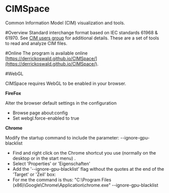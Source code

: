 CIMSpace
======

Common Information Model (CIM) visualization and tools.

#Overview
Standard interchange format based on IEC standards 61968 & 61970.
See [CIM users group](http://cimug.ucaiug.org/default.aspx) for additional details.
These are a set of tools to read and analyze CIM files.

#Online
The program is available online [https://derrickoswald.github.io/CIMSpace/](https://derrickoswald.github.io/CIMSpace/).

#WebGL

CIMSpace requires WebGL to be enabled in your browser.

**FireFox**

Alter the browser default settings in the configuration

- Browse page about:config
- Set webgl.force-enabled to true

**Chrome**

Modify the startup command to include the parameter: --ignore-gpu-blacklist

- Find and right click on the Chrome shortcut you use (normally on the desktop or in the start menu) .
- Select 'Properties' or 'Eigenschaften'
- Add the '--ignore-gpu-blacklist' flag without the quotes at the end of the 'Target' or 'Zeil' box:
- For me the command is thus: "C:\Program Files (x86)\Google\Chrome\Application\chrome.exe" --ignore-gpu-blacklist 

 